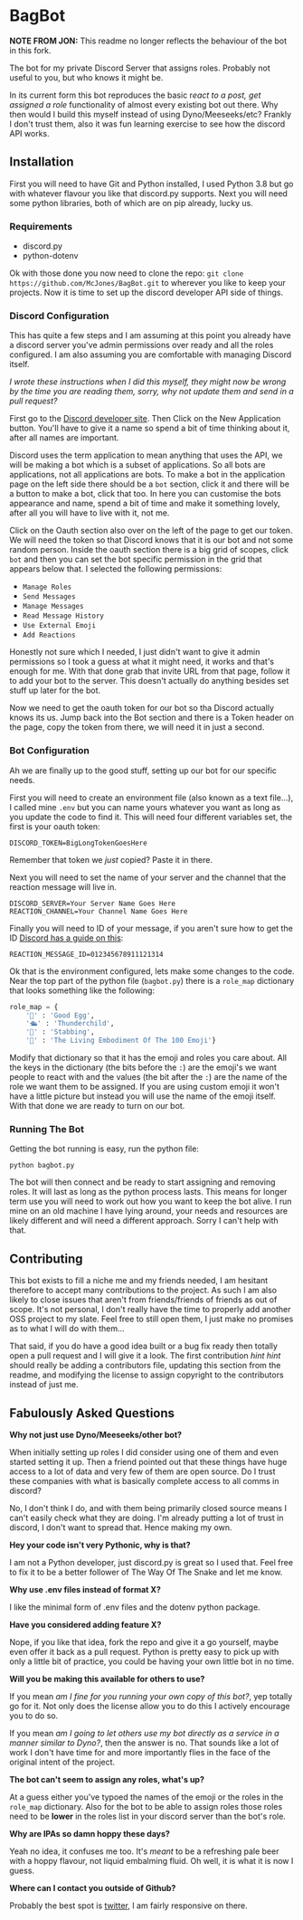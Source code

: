 # BagBot

**NOTE FROM JON:** This readme no longer reflects the behaviour of the bot in this fork.

The bot for my private Discord Server that assigns roles.
Probably not useful to you, but who knows it might be.

In its current form this bot reproduces the basic r*eact to a post, get assigned a role* functionality of almost every existing bot out there.
Why then would I build this myself instead of using Dyno/Meeseeks/etc?
Frankly I don't trust them, also it was fun learning exercise to see how the discord API works.

## Installation

First you will need to have Git and Python installed, I used Python 3.8 but go with whatever flavour you like that discord.py supports.
Next you will need some python libraries, both of which are on pip already, lucky us.

### Requirements

- discord.py
- python-dotenv

Ok with those done you now need to clone the repo: `git clone https://github.com/McJones/BagBot.git` to wherever you like to keep your projects.
Now it is time to set up the discord developer API side of things.

### Discord Configuration

This has quite a few steps and I am assuming at this point you already have a discord server you've admin permissions over ready and all the roles configured.
I am also assuming you are comfortable with managing Discord itself.

*I wrote these instructions when I did this myself, they might now be wrong by the time you are reading them, sorry, why not update them and send in a pull request?*

First go to the [Discord developer site](https://discord.com/developers/applications).
Then Click on the New Application button.
You'll have to give it a name so spend a bit of time thinking about it, after all names are important.

Discord uses the term application to mean anything that uses the API, we will be making a bot which is a subset of applications.
So all bots are applications, not all applications are bots.
To make a bot in the application page on the left side there should be a `bot` section, click it and there will be a button to make a bot, click that too.
In here you can customise the bots appearance and name, spend a bit of time and make it something lovely, after all you will have to live with it, not me.

Click on the Oauth section also over on the left of the page to get our token.
We will need the token so that Discord knows that it is our bot and not some random person.
Inside the oauth section there is a big grid of scopes, click `bot` and then you can set the bot specific permission in the grid that appears below that.
I selected the following permissions:

- `Manage Roles`
- `Send Messages`
- `Manage Messages`
- `Read Message History`
- `Use External Emoji`
- `Add Reactions`

Honestly not sure which I needed, I just didn't want to give it admin permissions so I took a guess at what it might need, it works and that's enough for me.
With that done grab that invite URL from that page, follow it to add your bot to the server.
This doesn't actually do anything besides set stuff up later for the bot.

Now we need to get the oauth token for our bot so tha Discord actually knows its us.
Jump back into the Bot section and there is a Token header on the page, copy the token from there, we will need it in just a second.

### Bot Configuration

Ah we are finally up to the good stuff, setting up our bot for our specific needs.

First you will need to create an environment file (also known as a text file...), I called mine `.env` but you can name yours whatever you want as long as you update the code to find it.
This will need four different variables set, the first is your oauth token:

```
DISCORD_TOKEN=BigLongTokenGoesHere
```

Remember that token we *just* copied?
Paste it in there.

Next you will need to set the name of your server and the channel that the reaction message will live in.

```
DISCORD_SERVER=Your Server Name Goes Here
REACTION_CHANNEL=Your Channel Name Goes Here
```

Finally you will need to ID of your message, if you aren't sure how to get the ID [Discord has a guide on this](https://support.discord.com/hc/en-us/articles/206346498-Where-can-I-find-my-User-Server-Message-ID-):

```
REACTION_MESSAGE_ID=012345678911121314
```

Ok that is the environment configured, lets make some changes to the code.
Near the top part of the python file (`bagbot.py`) there is a `role_map` dictionary that looks something like the following:

```py
role_map = {
    '🥚' : 'Good Egg',
    '🛳️' : 'Thunderchild',
    '🔪' : 'Stabbing',
    '💯' : 'The Living Embodiment Of The 100 Emoji'}
```

Modify that dictionary so that it has the emoji and roles you care about.
All the keys in the dictionary (the bits before the `:`) are the emoji's we want people to react with and the values (the bit after the `:`) are the name of the role we want them to be assigned.
If you are using custom emoji it won't have a little picture but instead you will use the name of the emoji itself.
With that done we are ready to turn on our bot.

### Running The Bot

Getting the bot running is easy, run the python file:

```
python bagbot.py
```

The bot will then connect and be ready to start assigning and removing roles.
It will last as long as the python process lasts.
This means for longer term use you will need to work out how you want to keep the bot alive.
I run mine on an old machine I have lying around, your needs and resources are likely different and will need a different approach.
Sorry I can't help with that.

## Contributing

This bot exists to fill a niche me and my friends needed, I am hesitant therefore to accept many contributions to the project.
As such I am also likely to close issues that aren't from friends/friends of friends as out of scope.
It's not personal, I don't really have the time to properly add another OSS project to my slate.
Feel free to still open them, I just make no promises as to what I will do with them...

That said, if you do have a good idea built or a bug fix ready then totally open a pull request and I will give it a look.
The first contribution *hint* *hint* should really be adding a contributors file, updating this section from the readme, and modifying the license to assign copyright to the contributors instead of just me.

## Fabulously Asked Questions

**Why not just use Dyno/Meeseeks/other bot?**

When initially setting up roles I did consider using one of them and even started setting it up.
Then a friend pointed out that these things have huge access to a lot of data and very few of them are open source.
Do I trust these companies with what is basically complete access to all comms in discord?

No, I don't think I do, and with them being primarily closed source means I can't easily check what they are doing.
I'm already putting a lot of trust in discord, I don't want to spread that.
Hence making my own.

**Hey your code isn't very Pythonic, why is that?**

I am not a Python developer, just discord.py is great so I used that.
Feel free to fix it to be a better follower of The Way Of The Snake and let me know.

**Why use .env files instead of format X?**

I like the minimal form of .env files and the dotenv python package.

**Have you considered adding feature X?**

Nope, if you like that idea, fork the repo and give it a go yourself, maybe even offer it back as a pull request.
Python is pretty easy to pick up with only a little bit of practice, you could be having your own little bot in no time.

**Will you be making this available for others to use?**

If you mean *am I fine for you running your own copy of this bot?*, yep totally go for it.
Not only does the license allow you to do this I actively encourage you to do so.

If you mean *am I going to let others use my bot directly as a service in a manner similar to Dyno?*, then the answer is no.
That sounds like a lot of work I don't have time for and more importantly flies in the face of the original intent of the project.

**The bot can't seem to assign any roles, what's up?**

At a guess either you've typoed the names of the emoji or the roles in the `role_map` dictionary.
Also for the bot to be able to assign roles those roles need to be **lower** in the roles list in your discord server than the bot's role.

**Why are IPAs so damn hoppy these days?**

Yeah no idea, it confuses me too.
It's *meant* to be a refreshing pale beer with a hoppy flavour, not liquid embalming fluid.
Oh well, it is what it is now I guess.

**Where can I contact you outside of Github?**

Probably the best spot is [twitter](http://twitter.com/the_mcjones), I am fairly responsive on there.
